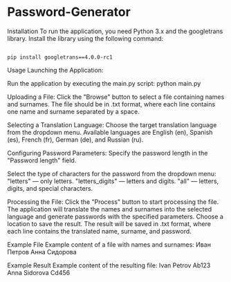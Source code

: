# Password-Generator
Installation
To run the application, you need Python 3.x and the googletrans library. Install the library using the following command:
<pre><code class="sh">
pip install googletrans==4.0.0-rc1
</code></pre>

Usage
Launching the Application:

Run the application by executing the main.py script:
python main.py

Uploading a File:
Click the "Browse" button to select a file containing names and surnames. The file should be in .txt format, where each line contains one name and surname separated by a space.

Selecting a Translation Language:
Choose the target translation language from the dropdown menu. Available languages are English (en), Spanish (es), French (fr), German (de), and Russian (ru).

Configuring Password Parameters:
Specify the password length in the "Password length" field.

Select the type of characters for the password from the dropdown menu:
"letters" — only letters.
"letters_digits" — letters and digits.
"all" — letters, digits, and special characters.

Processing the File:
Click the "Process" button to start processing the file. The application will translate the names and surnames into the selected language and generate passwords with the specified parameters.
Choose a location to save the result. The result will be saved in .txt format, where each line contains the translated name, surname, and password.

Example File
Example content of a file with names and surnames:
Иван Петров
Анна Сидорова

Example Result
Example content of the resulting file:
Ivan Petrov Ab123
Anna Sidorova Cd456
